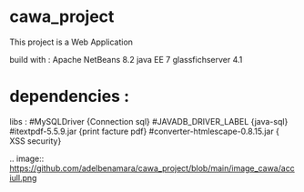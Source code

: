 # cawa_project
This project is a Web Application

build with : 
Apache NetBeans 8.2
java EE 7
glassfichserver 4.1
# dependencies :
libs :  #MySQLDriver            {Connection sql}
        #JAVADB_DRIVER_LABEL    {java-sql}
        #itextpdf-5.5.9.jar     {print facture pdf}
        #converter-htmlescape-0.8.15.jar   { XSS security}

.. image::  https://github.com/adelbenamara/cawa_project/blob/main/image_cawa/acciull.png
